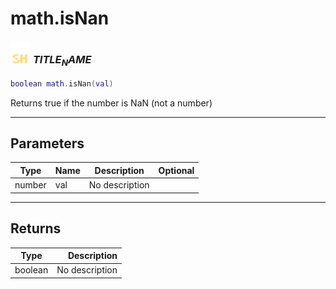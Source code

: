 # math.isNan

### <img src="../../.gitbook/assets/shared.png" width="32" height="32" /> $TITLE_NAME$

```lua
boolean math.isNan(val)
```

Returns true if the number is NaN (not a number)<br>

-----------------
## Parameters

| Type   | Name | Description | Optional |
| ------ | ---- | ----------- | -------: |
| number | val | No description |  |

-----------------
## Returns

| Type   | Description |
| ------ | ----------: |
| boolean | No description |
